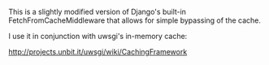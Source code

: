 This is a slightly modified version of Django's built-in FetchFromCacheMiddleware that allows for simple bypassing of the cache. 

I use it in conjunction with uwsgi's in-memory cache:

http://projects.unbit.it/uwsgi/wiki/CachingFramework

